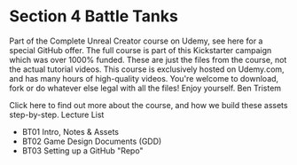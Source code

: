 # Section 4 Battle Tanks

Part of the Complete Unreal Creator course on Udemy, see here for a special GitHub offer. The full course is part of this Kickstarter campaign which was over 1000% funded.
These are just the files from the course, not the actual tutorial videos. This course is exclusively hosted on Udemy.com, and has many hours of high-quality videos.
You're welcome to download, fork or do whatever else legal with all the files!
Enjoy yourself.
Ben Tristem

Click here to find out more about the course, and how we build these assets step-by-step.
Lecture List

* BT01 Intro, Notes & Assets
* BT02 Game Design Documents (GDD)
* BT03 Setting up a GitHub "Repo"
